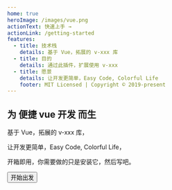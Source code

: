 ```yaml
---
home: true
heroImage: /images/vue.png
actionText: 快速上手 →
actionLink: /getting-started
features:
  - title: 技术栈
    details: 基于 Vue，拓展的 v-xxx 库
  - title: 目的
    details: 通过此插件，扩展使用 v-xxx
  - title: 愿景
    details: 让开发更简单，Easy Code, Colorful Life
    footer: MIT Licensed | Copyright © 2019-present
---
```


<Section>

## 为 便捷 vue 开发 而生

基于 Vue，拓展的 v-xxx 库，

让开发更简单，Easy Code, Colorful Life，

开箱即用，你需要做的只是安装它，然后写吧。

<Button type="light" to="/getting-started/">开始出发</Button>

</Section>
